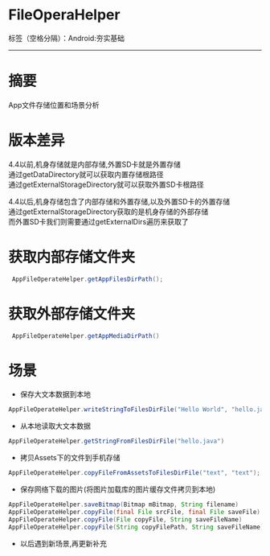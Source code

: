 # FileOperaHelper

标签（空格分隔）：Android:夯实基础 

---

# 摘要
App文件存储位置和场景分析

# 版本差异

4.4以前,机身存储就是内部存储,外置SD卡就是外置存储<br>
通过getDataDirectory就可以获取内置存储根路径<br>
通过getExternalStorageDirectory就可以获取外置SD卡根路径<br>

4.4以后,机身存储包含了内部存储和外置存储,以及外置SD卡的外置存储<br>
通过getExternalStorageDirectory获取的是机身存储的外部存储<br>
而外置SD卡我们则需要通过getExternalDirs遍历来获取了<br> 

# 获取内部存储文件夹
```java
 AppFileOperateHelper.getAppFilesDirPath();
```


# 获取外部存储文件夹
```java
 AppFileOperateHelper.getAppMediaDirPath()
```


# 场景

- 保存大文本数据到本地
```java
AppFileOperateHelper.writeStringToFilesDirFile("Hello World", "hello.java");
```

- 从本地读取大文本数据
```java
AppFileOperateHelper.getStringFromFilesDirFile("hello.java")
```

- 拷贝Assets下的文件到手机存储
```java
AppFileOperateHelper.copyFileFromAssetsToFilesDirFile("text", "text");
```
- 保存网络下载的图片(将图片加载库的图片缓存文件拷贝到本地)
```java
AppFileOperateHelper.saveBitmap(Bitmap mBitmap, String filename)
AppFileOperateHelper.copyFile(final File srcFile, final File saveFile)
AppFileOperateHelper.copyFile(File copyFile, String saveFileName)
AppFileOperateHelper.copyFile(String copyFilePath, String saveFileName) 
```
- 以后遇到新场景,再更新补充








 




